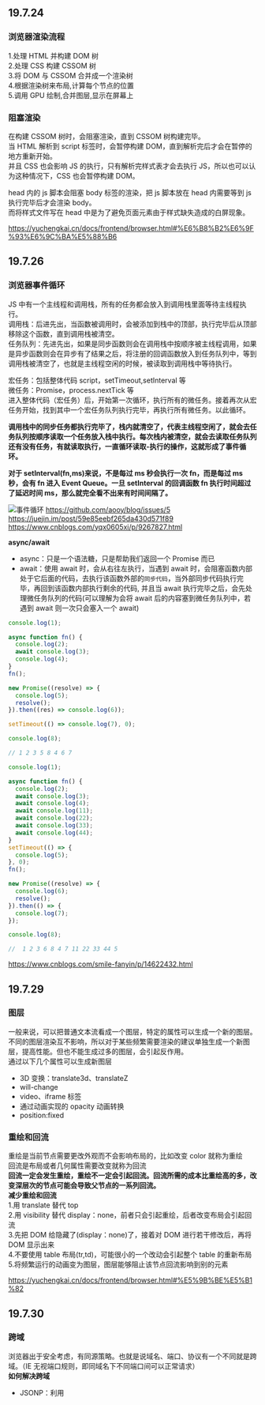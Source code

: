 ## 19.7.24

### 浏览器渲染流程

1.处理 HTML 并构建 DOM 树  
2.处理 CSS 构建 CSSOM 树  
3.将 DOM 与 CSSOM 合并成一个渲染树  
4.根据渲染树来布局,计算每个节点的位置  
5.调用 GPU 绘制,合并图层,显示在屏幕上

### 阻塞渲染

在构建 CSSOM 树时，会阻塞渲染，直到 CSSOM 树构建完毕。  
当 HTML 解析到 script 标签时，会暂停构建 DOM，直到解析完后才会在暂停的地方重新开始。  
并且 CSS 也会影响 JS 的执行，只有解析完样式表才会去执行 JS，所以也可以认为这种情况下，CSS 也会暂停构建 DOM。

head 内的 js 脚本会阻塞 body 标签的渲染，把 js 脚本放在 head 内需要等到 js 执行完毕后才会渲染 body。  
而将样式文件写在 head 中是为了避免页面元素由于样式缺失造成的白屏现象。

https://yuchengkai.cn/docs/frontend/browser.html#%E6%B8%B2%E6%9F%93%E6%9C%BA%E5%88%B6

## 19.7.26

### 浏览器事件循环

JS 中有一个主线程和调用栈，所有的任务都会放入到调用栈里面等待主线程执行。  
调用栈：后进先出，当函数被调用时，会被添加到栈中的顶部，执行完毕后从顶部移除这个函数，直到调用栈被清空。  
任务队列：先进先出，如果是同步函数则会在调用栈中按顺序被主线程调用，如果是异步函数则会在异步有了结果之后，将注册的回调函数放入到任务队列中，等到调用栈被清空了，也就是主线程空闲的时候，被读取到调用栈中等待执行。

宏任务：包括整体代码 script，setTimeout,setInterval 等  
微任务：Promise，process.nextTick 等  
进入整体代码（宏任务）后，开始第一次循环，执行所有的微任务。接着再次从宏任务开始，找到其中一个宏任务队列执行完毕，再执行所有微任务。以此循环。

**调用栈中的同步任务都执行完毕了，栈内就清空了，代表主线程空闲了，就会去任务队列按顺序读取一个任务放入栈中执行。每次栈内被清空，就会去读取任务队列还有没有任务，有就读取执行，一直循环读取-执行的操作，这就形成了事件循环。**

**对于 setInterval(fn,ms)来说，不是每过 ms 秒会执行一次 fn，而是每过 ms 秒，会有 fn 进入 Event Queue。一旦 setInterval 的回调函数 fn 执行时间超过了延迟时间 ms，那么就完全看不出来有时间间隔了。**

![事件循环](https://p1-jj.byteimg.com/tos-cn-i-t2oaga2asx/gold-user-assets/2017/11/21/15fdcea13361a1ec~tplv-t2oaga2asx-zoom-in-crop-mark:1304:0:0:0.awebp)
https://github.com/aooy/blog/issues/5  
https://juejin.im/post/59e85eebf265da430d571f89  
https://www.cnblogs.com/yqx0605xi/p/9267827.html

**async/await**

- async：只是一个语法糖，只是帮助我们返回一个 Promise 而已
- await：使用 await 时，会从右往左执行，当遇到 await 时，会阻塞函数内部处于它后面的代码，去执行该函数外部的`同步代码`，当外部同步代码执行完毕，再回到该函数内部执行剩余的代码, 并且当 await 执行完毕之后，会先处理微任务队列的代码(可以理解为会将 await 后的内容塞到微任务队列中，若遇到 await 则一次只会塞入一个 await)

```javascript
console.log(1);

async function fn() {
  console.log(2);
  await console.log(3);
  console.log(4);
}
fn();

new Promise((resolve) => {
  console.log(5);
  resolve();
}).then((res) => console.log(6));

setTimeout(() => console.log(7), 0);

console.log(8);

// 1 2 3 5 8 4 6 7
```

```javascript
console.log(1);

async function fn() {
  console.log(2);
  await console.log(3);
  await console.log(4);
  await console.log(11);
  await console.log(22);
  await console.log(33);
  await console.log(44);
}
setTimeout(() => {
  console.log(5);
}, 0);
fn();

new Promise((resolve) => {
  console.log(6);
  resolve();
}).then(() => {
  console.log(7);
});

console.log(8);

//  1 2 3 6 8 4 7 11 22 33 44 5
```

https://www.cnblogs.com/smile-fanyin/p/14622432.html

## 19.7.29

### 图层

一般来说，可以把普通文本流看成一个图层，特定的属性可以生成一个新的图层。不同的图层渲染互不影响，所以对于某些频繁需要渲染的建议单独生成一个新图层，提高性能。但也不能生成过多的图层，会引起反作用。  
通过以下几个属性可以生成新图层

- 3D 变换：translate3d、translateZ
- will-change
- video、iframe 标签
- 通过动画实现的 opacity 动画转换
- position:fixed

### 重绘和回流

重绘是当前节点需要更改外观而不会影响布局的，比如改变 color 就称为重绘  
回流是布局或者几何属性需要改变就称为回流  
**回流一定会发生重绘，重绘不一定会引起回流。回流所需的成本比重绘高的多，改变深层次的节点可能会导致父节点的一系列回流。**  
**减少重绘和回流**  
1.用 translate 替代 top  
2.用 visibility 替代 display：none，前者只会引起重绘，后者改变布局会引起回流  
3.先把 DOM 给隐藏了(display：none)了，接着对 DOM 进行若干修改后，再将 DOM 显示出来  
4.不要使用 table 布局(tr,td)，可能很小的一个改动会引起整个 table 的重新布局  
5.将频繁运行的动画变为图层，图层能够阻止该节点回流影响到别的元素

https://yuchengkai.cn/docs/frontend/browser.html#%E5%9B%BE%E5%B1%82

## 19.7.30

### 跨域

浏览器出于安全考虑，有同源策略。也就是说域名、端口、协议有一个不同就是跨域。（IE 无视端口规则，即同域名下不同端口间可以正常请求）  
**如何解决跨域**

- JSONP：利用<script>标签没有跨域限制的漏洞。通过<script>标签指向一个需要访问的地址并提供一个回调函数来接收数据。  
  JSONP 只限于 get 请求
- CORS:服务端设置 Access-Control-Allow-Origin 就可以开启 CORS。该属性表示哪些域名可以访问资源，如果设置通配符则表示所有网站都可以访问资源。
- document.domain:该方法只能应用于二级域名相同的情况下，比如 id.qq.com 和 game.qq.com 适用该方法。  
  只需要给页面添加 document.domain = 'qq.com'表示二级域名都相同就可以实现跨域。
- postMessage:常用于获取嵌入页面中的第三方页面数据，一个页面发送消息，另一个页面判断来源，并接收消息。

https://yuchengkai.cn/docs/frontend/browser.html#%E8%B7%A8%E5%9F%9F

## 19.8.1

### new 的过程

1.新生成一个对象  
2.链接到原型  
3.绑定 this  
4.返回新对象

- 以构造器的 prototype 属性为原型，创建新对象；
- 将 this(也就是上一句中的新对象)和调用参数传给构造器，执行；
- 如果构造器没有手动返回对象，则返回第一步创建的新对象，如果有，则舍弃掉第一步创建的新对象，返回手动 return 的对象。

```javascript
// 构造器函数
let Parent = function (name, age) {
  this.name = name;
  this.age = age;
};
Parent.prototype.sayName = function () {
  console.log(this.name);
};
//自己定义的new方法
let newMethod = function (Parent, ...rest) {
  // 1.以构造器的prototype属性为原型，创建新对象；
  let child = Object.create(Parent.prototype);
  // 2.将this和调用参数传给构造器执行
  let result = Parent.apply(child, rest);
  // 3.如果构造器没有手动返回对象，则返回第一步的对象
  return typeof result === "object" ? result : child;
};
//创建实例，将构造函数Parent与形参作为参数传入
const child = newMethod(Parent, "echo", 26);
child.sayName(); //'echo';

//最后检验，与使用new的效果相同
child instanceof Parent; //true
child.hasOwnProperty("name"); //true
child.hasOwnProperty("age"); //true
child.hasOwnProperty("sayName"); //false
```

### 原型链

![原型链](https://camo.githubusercontent.com/8c32afe801835586c6ee59ef570fe2b322eadd6e/68747470733a2f2f79636b2d313235343236333432322e636f732e61702d7368616e676861692e6d7971636c6f75642e636f6d2f626c6f672f323031392d30362d30312d3033333932352e706e67)

```javascript
// function(){} 为构造函数
const fn = function () {};
//  prototype 指向原型（一个对象） {constructor: ƒ}
fn.prototype;
//  constructor  指向原型的构造函数
fn.prototype.constructor === fn;
//  __proto__  指向创建该对象的构造函数的原型  即Function.prototype
fn.__proto__ === Function.prototype;
//  访问创建fn的构造函数 即Function(){}
fn.__proto__.constructor === Function;

// 创建一个对象
const obj = { a: 1 };
// 对象由Object(){}创建
obj.constructor === Object;
//  对象没有prototype属性
obj.prototype === undefined;
// __proto__ 指向创建该对象的构造函数的原型 即Object.prototype
obj.__proto__ === Object.prototype;
```

每一个函数都有`prototype`属性，该属性指向原型。除了 Function.prototype.bind()，通过 bind 方法生成的函数没有`prototype`属性。  
每一个对象都有`__proto__`属性，指向创建该对象的构造函数的原型。  
`Function.prototype`和`Object.prototype`是两个特殊的对象，他们由引擎来创建。  
函数的`prototype`是一个对象，也就是原型。  
对象的`__proto__`指向原型，`__proto__`将对象和原型连接起来组成了原型链。

#### Function.proto === Function.prototype

所有对象都可以通过原型链最终找到`Object.prototype`，虽然`Object.prototype`也是一个对象，但是这个对象不是`Object`创建的，而是引擎自己创建的`Object.prototype`。  
**所以可以这么说，所有实例都是对象，但是对象不一定都是实例。**  
`Function.prototype`这个对象其实是个函数，这个函数也是引擎自己创建的。  
首先引擎创建了`Object.prototype`，接着创建`Function.prototype`,并且用`__proto__`将两者连接起来。  
**所以得出结论，不是所有函数都是`new Function()`产生的。**  
有了`Function.prototype`后才有了`function Function(){}`，然后其他的构造函数都是`Function()`生成的。  
由于其他构造函数都可以通过原型链找到`Function.prototype`，并且`function Function()`本质也是函数，为了不产生混乱就将`function Function()`的`__proto__`联系到`Function.prototype`上。

```javascript
function foo() {
  //  设置私有属性 此时将foo视为普通对象 通过foo.a()访问
  foo.a = function () {
    console.log(1);
  };
  this.a = function () {
    console.log(2);
  };
}
//  通过prototype绑定的属性为公有属性 此时可将foo视为class 可通实例.a()进行访问
foo.prototype.a = function () {
  console.log(3);
};
Function.prototype.a = function () {
  console.log(4);
};

//  此时调用静态方法
foo.a(); //  此时未实例化 函数也没执行 foo.a是在函数体内执行 此时找不到foo.a只能去原型链找
const obj = new foo(); //  建立原型链
//  此时有两个a方法 一个内部方法 一个外部公有方法 优先调用内部方法
obj.a();
//  此时foo函数内部属性已初始化 函数内部的静态方法覆盖原静态方法
foo.a();

//  4 2 1
```

https://github.com/KieSun/Dream/issues/2

## 19.8.5

### 安全

#### XSS

XSS 通过修改 HTML 节点或者执行 JS 代码来攻击网站。  
通常的防御手段是转义输入的内容，对引号、尖括号、斜杠进行转义。  
例如通过 URL 获取某些参数

```html
<!-- http://www.domain.com?name=<script>alert(1)</script> -->
<div>{{name}}</div>
```

#### CSRF

CSRF 就是利用用户的登录状态发起恶意请求。  
如果是 Get 请求则可以在 img 标签中设置图片地址为对应接口，如果是 Post 请求则需要用表单来提交接口。  
**如何防御**  
1.Get 请求不对数据进行修改。  
2.Cookie 设置`SameSite`属性，使 Cookie 不随着跨域请求发送。  
3.阻止第三方网站请求接口。  
4.请求时附带验证信息，如 token。  
5.验证 Referer。浏览器发送请求时会带上 Referer，通过验证 Referer 判断请求是否是第三方网站发起的。

#### CSP

CSP 本质上是建立白名单，规定浏览器只能执行特定来源的代码。  
通常可以在 HTTP Header（请求头）或者 HTML 的 meta 标签中设置`Content-Security-Policy`（只允许加载本站资源/只加载 HTTPS 协议图片/允许加载任何来源框架）来开启 CSP。

https://yuchengkai.cn/docs/frontend/safety.html#xss

### H5 新特性

1.video/radio  
2.canvas  
3.webSocket  
4.webWorker js 多线程  
5.语义化标签如 header、footer、nav 等  
6.新增了很多表单属性如 min 和 max、autofocus、placehoder 等  
7.sessionStorage 短期存储浏览器关闭就删除;localStorage 长期数据存储，与 cookie 相比 cookie 大小只有 4kb 左右，而 localStorage 有 5Mb。

### 继承

使用 call 或 apply 借用其他构造函数的成员。

```javascript
//  父类
function Person(name) {
  this.name = name;
  this.attr = ["小黄", "小白"];
  this.print = () => {
    console.log(this.name);
  };
}
//  子类
function Student(name) {
  Person.call(this, name);
}

const a = new Person("A");
a.print(); // A
const b = new Student("B");
b.print(); // B
b.attr.push("小黑");
console.log(b.attr); // ["小黄", "小白", "小黑"]
console.log(a.attr); // ["小黄", "小白"]
```

https://www.jianshu.com/p/b76ddb68df0e

### 深拷贝浅拷贝

```javascript
//  浅拷贝
const a = { a: 1, b: 2, c: 3 };
const b = a;
b.d = 4;
console.log(b); //  {a: 1, b: 2, c: 3, d: 4}
console.log(a); //  {a: 1, b: 2, c: 3, d: 4}

//  深拷贝
function clone(num) {
  let newNum;
  if (num instanceof Array) {
    newNum = [];
    num.map((e, index) => (newNum[index] = clone(num[index])));
    return newNum;
  } else if (num instanceof Object) {
    newNum = {};
    for (let i in num) {
      newNum[i] = clone(num[i]);
    }
    return newNum;
  } else {
    return num;
  }
}
const c = clone(a);
c.e = 5;
console.log(c); //  {a: 1, b: 2, c: 3, d: 4, e: 5}
console.log(a); //  {a: 1, b: 2, c: 3, d: 4}
```

### super()

说明：`super`是 es6 新增的语法糖 用于访问父类。  
功能：在构造函数中调用`super`相当于把父类的`construcrtor`给执行了，并且将`this`指向指定为子类。`super`中传递的参数相当于给父类的`constructor`传递参数。  
注意事项：如果定义了`class`但是没有写`construcrtor`方法，那么编译器会自动加入`construcrtor`，并且在其中调用`super`方法。如果使用`extends`继承父类后写了`construcrtor`方法但是没有调用`super`，则子类拿不到`this`对象，并且会抛出异常。  
https://es6.ruanyifeng.com/#docs/class-extends  
https://www.jianshu.com/p/2a5a7352f4e5

### 图片懒加载实现原理

可视区域：`document.documentElement.clientHeight`  
滚动距离：`document.documentElement.scrollTop`  
元素距离页面顶部的距离：`e.offsetTop`  
判断元素加载条件：**可视区域 + 滚动距离 > 元素距离页面顶部距离**  
[[具体实现](https://github.com/Elderkly/Lazyload/blob/master/index.html)]  
![Lazyload](https://picb.zhimg.com/80/v2-af1ab0c5f34e468e8647135c1f9f51e4_720w.jpg)  
https://zhuanlan.zhihu.com/p/55311726

### 正则

```javascript
/**
    pattern：正则表达式
    flags:标识(修饰符)
        标识主要包括：
        1. i 忽略大小写匹配
        2. m 多行匹配，即在到达一行文本末尾时还会继续寻常下一行中是否与正则匹配的项
        3. g 全局匹配 模式应用于所有字符串，而非在找到第一个匹配项时停止
*/
const reg = /pattern/flags                  //  字面量创建
const reg2 = new RegExp(pattren, flags)     //  实例创建 可进行字符串拼接
```

正则截取`id`后的内容  
`'id:123123'.match(/id(\W*)/)[1]`或`new RegExp('id(\\S*)').exec('id:123123')[1]`

## 浏览器缓存

**Web 缓存种类：** 数据库缓存，CDN 缓存，代理服务器缓存，浏览器缓存。  
**浏览器缓存过程：** 强缓存，协商缓存。  
**浏览器缓存位置一般分为四类：** Service Worker-->Memory Cache-->Disk Cache-->Push Cache。

### 浏览器缓存相关字段

![字段](https://p9-juejin.byteimg.com/tos-cn-i-k3u1fbpfcp/0c82d0049c3f4f57bf66d8effcb25ed5~tplv-k3u1fbpfcp-zoom-in-crop-mark:1304:0:0:0.awebp)

### 缓存分类

![缓存分类](https://p9-juejin.byteimg.com/tos-cn-i-k3u1fbpfcp/70f599db34fa42068ccfa4e04748a078~tplv-k3u1fbpfcp-zoom-in-crop-mark:1304:0:0:0.awebp)
|名称|用途|
|:-:|:-:|
|Service Worker|是运行在浏览器背后的独立线程，一般可以用来实现缓存功能，只支持 HTTPS|
|Memory Cache|存放于内存中的缓存，大多用于存放样式、脚本文件，存放时间短，随着进程释放而释放|
|Disk Cache|存放于硬盘中的缓存，大多用于存放图片、视频资源等，存放时间长，容量大|
|prefetch cache|prefetch 是预加载的一种方式，被标记为 prefetch 的资源，将会被浏览器在空闲时间加载|
|Push Cache|HTTP2 的内容，在其他缓存没命中的情况下使用，存放时间短，随着进程释放而释放|

### 缓存过程

#### 强缓存

首次请求：如果响应头中`expires`、`pragma`或者`cache-control`字段，代表这是强缓存，浏览器就会把资源缓存在 memory cache 或 disk cache 中。  
第二次请求：如果符合强缓存条件就直接返回状态码 200，从本地缓存中拿数据。否则把响应参数存在 request header 请求头中，看是否符合协商缓存，符合则返回状态码 304，不符合则服务器会返回全新资源。  
![强缓存](https://p3-juejin.byteimg.com/tos-cn-i-k3u1fbpfcp/ca00bff3081e4cfd993a8f252f4fa23a~tplv-k3u1fbpfcp-zoom-in-crop-mark:1304:0:0:0.awebp)

#### 协商缓存

协商缓存就是强缓存失效后，浏览器携带缓存标识向服务器发送请求，由服务器根据缓存标识来决定是否使用缓存的过程。  
服务器资源未更新：返回 304，读取缓存  
服务器资源更新：重新请求，返回 200  
**实现协商缓存:**

- Last-Modified / If-Modified-Since：服务端返回 Last-Modified 即文件最后修改时间，客户端请求时将其写入请求头的 If-Modified-Since 字段，服务端对比文件修改时间，若服务端文件修改时间大于 If-Modified-Since 则重新返回资源和 200 状态码，否则返回 304，代表资源无更新，可继续使用缓存文件。
- Etag / If-None-Match：服务端返回 Etag 字段即服务器生成的文件唯一标识，客户端将其写入 If-None-Match 字段中，服务端收到后判断客户端的 If-None-Match 与服务端文件的唯一标识是否一致，一致则返回 304，否则返回 200.

**Etag / If-None-Match 优先级高于 Last-Modified / If-Modified-Since，同时存在则只有 Etag / If-None-Match 生效。**

### 强缓存与协商缓存的区别

1. 强缓存不发请求到服务器，所以有时候资源更新了浏览器还不知道，但是协商缓存会发请求到服务器，所以资源是否更新，服务器肯定知道。
2. 大部分 web 服务器都默认开启协商缓存。

### 刷新对于强缓存和协商缓存的影响

1. 当 ctrl+f5 强制刷新网页时，直接从服务器加载，跳过强缓存和协商缓存。
2. 当 f5 刷新网页时，跳过强缓存，但是会检查协商缓存。
3. 浏览器地址栏中写入 URL，回车 浏览器发现缓存中有这个文件了，不用继续请求了，直接去缓存拿。（最快）

https://juejin.cn/post/6947936223126093861

## 常用数组操作 API

| 序号 |      API      | 描述                                                                                                                                                                     |     返回值     | 是否改变原数组 |
| :--: | :-----------: | :----------------------------------------------------------------------------------------------------------------------------------------------------------------------- | :------------: | :------------: |
|  1   |    push()     | 在最后插入一个或多个数据                                                                                                                                                 |    数组长度    |      改变      |
|  2   |   unshift()   | 在头部插入一个或多个数据                                                                                                                                                 |    数组长度    |      改变      |
|  3   |     pop()     | 弹出最后一个数据                                                                                                                                                         |   删除的数据   |      改变      |
|  4   |    shift()    | 弹出第一个数据                                                                                                                                                           |   删除的数据   |      改变      |
|  5   |   reverse()   | 逆置数据                                                                                                                                                                 |      数组      |      改变      |
|  6   |    join()     | 将数组转为字符串                                                                                                                                                         |     字符串     |     不改变     |
|  7   |    slice()    | 截取指定位置的数组                                                                                                                                                       |    截取内容    |     不改变     |
|  8   |   concat()    | 合并数组                                                                                                                                                                 |    合并内容    |     不改变     |
|  9   |    sort()     | 排序                                                                                                                                                                     |    排序结果    |      改变      |
|  10  |   splice()    | 删除指定位置，并替换                                                                                                                                                     |  删除后的数组  |      改变      |
|  11  | lastIndexOf() | 反向查询数据的索引                                                                                                                                                       |      索引      |     不改变     |
|  12  |   filter()    | 筛选符合回调函数的数据                                                                                                                                                   |      数组      |     不改变     |
|  13  |    every()    | 判断数组元素是否符合回调函数条件，全部元素都满足则返回 true                                                                                                              |    boolean     |     不改变     |
|  14  |    some()     | 对标 every(),只要有一个元素符合条件则返回 true                                                                                                                           |    boolean     |     不改变     |
|  15  |   reduce()    | reduce() 可同时将前面数组项遍历产生的结果与当前遍历项进行运算,接收两个参数，第一个为回调函数，第二个为初值，若指定了初值则从第一个元素开始遍历，否则从第二个元素开始遍历 | 自定义返回类型 |     不改变     |
|  16  | reduceRight() | 同 reduce()不过从右往左遍历                                                                                                                                              | 自定义返回类型 |     不改变     |

https://blog.csdn.net/BBBBobo/article/details/121869585  
https://blog.csdn.net/qq_38970408/article/details/121018660

## 截取一个数字的百位、十位、个位

- 力扣 1281  
  `Array.from(String(n), Number)`

**https://blog.csdn.net/yangaoyuan1999/article/details/119993661**

## Set、Map、WeakSet 和 WeakMap 的区别？

|    Api    | 特点                                                                                     | 属性               | 方法                                                                           |
| :-------: | :--------------------------------------------------------------------------------------- | :----------------- | :----------------------------------------------------------------------------- |
| Set(集合) | 成员唯一、有序不重复、可遍历，类似`Array`                                                | `size`类似`length` | `add`、`delete`、`has`、`clear`、`keys`、`values`、`entries`、`forEach`        |
|  WeakSet  | 只能存放对象引用，不能存放值，不可遍历，存放的对象为弱引用，即不计入引用计数，会被回收掉 |                    | 同 Set 但没有遍历的 Api                                                        |
| Map(字典) | 类似`Set`但以`[key,value]`来存储，有序不重复、可遍历                                     | `size`             | `get`、`set`、`has`、`delete`、`clear`、`keys`、`values`、`entries`、`forEach` |
|  WeakMap  | 类似`WeakSet`但只接受对象作为键名，有序不重复、不可遍历                                  |                    | 同 Map 但没有遍历的 Api                                                        |

**https://github.com/sisterAn/blog/issues/24**

## 上传图片

传了 formData 就不用制定 Content-Type 了。  
**https://zhuanlan.zhihu.com/p/34291688**

## sort

> 如果 compareFunction(a, b) 小于 0 ，那么 a 会被排列到 b 之前；  
> 如果 compareFunction(a, b) 等于 0 ， a 和 b 的相对位置不变。备注： ECMAScript 标准并不保证这一行为，而且也不是所有浏览器都会遵守（例如 Mozilla 在 2003 年之前的版本）；  
> 如果 compareFunction(a, b) 大于 0 ， b 会被排列到 a 之前。  
> compareFunction(a, b) 必须总是对相同的输入返回相同的比较结果，否则排序的结果将是不确定的。

**!!!!!sort 若不传参数则默认按首位进行排序，若想得到升序最好传入函数!!!!!!!**

```JavaScript
// eg.(1)
[-1,-2,-3,1,2,4].sort() // [-1,-2,-3,1,2,4]
[-1,-2,-3,1,2,4].sort((a,b) => a - b)  //  [-3,-2,-1,1,2,4]

//  eg.(2)
[10,1,2,7,6,1,5].sort() // [1,1,10,2,5,6,7]
[10,1,2,7,6,1,5].sort((a,b) => a - b) // [1,1,2,5,6,7,10]
```

**注意 a 一般指向数组后一项并不是前一项**
**https://developer.mozilla.org/zh-CN/docs/Web/JavaScript/Reference/Global_Objects/Array/sort**

## 创建二维数组

```javascript
Array.from(new Array(length), () => new Array(length).fill(false));
```

## react 图片上传

```javascript
<div
  className="border-2 h-12 border-dotted cursor-pointer flex justify-center items-center text-white border-[#8692AF] text-base"
  onDragEnter={onDragEnter}
  onDragLeave={onDragLeave}
  onDragOver={onDragOver}
  onDrop={onDrop}
></div>;

const onDragEnter = (e: any) => {
  console.log("onDragEnter");
  e.preventDefault();
};

const onDragOver = (e: any) => e.preventDefault();

const onDragLeave = (e: any) => {
  console.log("onDragLeave");
  e.preventDefault();
};
const onDrop = (e: any) => {
  e.preventDefault();
  console.log(e.dataTransfer?.files?.[0]);
};
```

## 性能优化

**https://juejin.cn/post/6949896020788690958**

## Date

```JavaScript
//  获取某一天的23.59.59
new Date(time).setHours(23,59,59)
```

## Array.from

对一个类似数组或可迭代对象创建一个新的，浅拷贝的数组实例。

```javascript
console.log(Array.from("foo"));
// expected output: Array ["f", "o", "o"]

console.log(Array.from([1, 2, 3], (x) => x + x));
// expected output: Array [2, 4, 6]

console.log(Array.from(new Array(3), (x) => new Array(2)));
//  Array 3 x 2
```

## js 生成二维数组

```javascript
Array.from(new Array(3), (x) => new Array(2));

new Array(3).fill().map((x) => new Array(2));
```

## js 赋值顺序

一开始`从左往右`寻找未声明的变量或者报错信息，若没有这个变量则赋值 undefined，之后`从右往左`进行赋值。

```javascript
var a = { x: 1, y: { z: 2 } };
var b = a;
a.n.e = a.x = { n: 1 }; // => 报错 一开始从左往右a.n被赋值为undefined，而undefined没有e属性所以报错

var a = { x: 1, y: { z: 2 } };
var b = a;
c = a.y.zz = a.d = { n: 2 };
c; // {n:2}
a; // {x:1,y:{z:2,zz:{n:2}},d:{n:2}}

var a = { x: 1, y: { z: 2 } };
var b = a;
b.n = 3;
b; // { x: 1, y: { z: 2 }, n: 3 }
a; // { x: 1, y: { z: 2 }, n: 3 }

var a = { x: 1, y: { z: 2 } };
var b = a;
a.y.xxxx = a.y.zz = a.y = a.d = { n: 2 };
a; // {x: 1, d: { n: 2 }, y: { n: 2 }}
```

**若一行赋值语句中，同时出现父级和子级，则子级赋值默认无效。如`a.y = a.y.zz`，此时无论`a.y`在左边还是右边，赋值`a.y`的时候都会覆盖掉子级的赋值**

**对于共用一条赋值语句的情况，若需要用到前置变量，则尽量将当前语句放到右边**

```javascript
const used = new Array(y).fill().map((z) => new Array(x).fill(0)),
  x = 2,
  y = 3; //  报错: y is not defined

//  正确用法
const x = 2,
  y = 3,
  used = new Array(y).fill().map((z) => new Array(x).fill(0));
```

**https://www.csdn.net/tags/MtTaggwsNjI1NzUtYmxvZwO0O0OO0O0O.html**

## Object.assign 会改变第一个对象

将后面的对象合并到第一个对象中，如果要创建新数组则第一个参数传一个空对象。

```javascript
var a = { a: 1 },
  b = { b: 2 };
var c = Object.assign(a, b);

console.log(c); // {a:1,b:2}
console.log(a); // {a:1,b:2}

var d = { d: 1 },
  e = { e: 2 };
var f = Object.assign({}, d, e);

console.log(f); // {d:1, e:2}
console.log(d); // {d:1}
```

## Input 相关

### Input 加入前缀后缀

用 div 包裹，前缀和后缀用 div 显示，input 在中间。

### Input 宽度随输入内容变化

**https://daotin.netlify.app/winm4g.html#%E6%96%B9%E6%B3%95**

### Fetch 中断请求

**https://github.com/cheungseol/cheungseol.github.io/issues/22**

```javascript
//  在被Promise包围着的Fetch函数中
const FetchFn = async <T>({
  type = 'GET', url, body, isExtraUrl, headers = null, compileBody = true, demandToken,
}: Props) => {
  const fetchController = new AbortController();
  const p = new Promise<T>((resolve, reject) => {
    const requestUrl = isExtraUrl ? url : `${APIURL}${url}`;
    fetch(requestUrl, {
      //  给fetch绑定signal
      signal: fetchController.signal,
      ...
  });
  //  给Promise绑定controller属性
  Object.setPrototypeOf(p, Object.assign(Object.getPrototypeOf(p), { controller: fetchController }));
  return p;
};

//  使用
useEffect(() => {
    const f:any = Fetch({url: `/ln/invoices/${id}`})
    .then(res => {
        console.log(res)
    })
    .catch(e => {
        console.log(e)
    })
    return () => f.controller.abort()
}, [id])
```

## js 中 map()方法是否改变原数组

当数组元素是基本数据类型时，map()方法不会改变原数组；当数组元素是引用类型时，map()方法会改变原数组。  
**https://www.jianshu.com/p/d709fe2be814**

## 解决 js 中小数点太多显示科学计数法的问题

```javascript
new BigNumber(e.fixedSats).div(Math.pow(10, 8)).toFixed();
```

## 字符串比较的 BUG

```javascript
99 > 100; // false
"99" > "100"; // true
```

## 箭头函数不绑定 Arguments 对象

**https://developer.mozilla.org/zh-CN/docs/Web/JavaScript/Reference/Functions/Arrow_functions**

## 临时死区

JavaScript 中的“临时死区”（Temporal Dead Zone，简称 TDZ）是指在代码块中使用 let 或 const 声明变量时，从该声明语句开始直到变量实际被赋值之前的这段时间内，该变量是无法被访问的。

```typescript
//  原代码
const { content }: any =
  (await Fetch({
    url: "/invoices/sendcoins",
    type: "POST",
    body: {
      addr: address,
      memo: address,
      amount,
    },
  })
  (await check2FA(codeFA, content))) &&
  sendCoinByLightning(sendAddress, content, amount, memo); // 报错:Block-scoped variable 'content' used before its declaration.

//  修复
const { content }: any =
  (await Fetch({
    url: "/invoices/sendcoins",
    type: "POST",
    body: {
      addr: address,
      memo: address,
      amount,
    },
  });
  (await check2FA(codeFA, content))) &&
  sendCoinByLightning(sendAddress, content, amount, memo);
```

### 解读

因为 `await Fetch()` 是异步操作，在声明 `content` 变量时，`Fetch` 操作还未完成。

不加入 `;` 会报错是因为 JavaScript 解析器会认为内容还在继续，导致找不到 `content` 变量。

加入 `;` 后，JavaScript 解析器会断定声明结束，`content` 变量等异步操作完成后再使用。

详细解释：

不加入 `;`：

```typescript
const { content }: any = await Fetch({...})
(await check2FA(codeFA, content)) && sendCoinByLightning(...)
```

这时，JavaScript 解析器会把这两个语句认为是一个语句块，认为 `content` 已经声明好了。

但实际上，`await Fetch()` 是异步操作，等异步操作完成后 `content` 才有值，所以会报错找不到 `content`。

加入 `;` 后：

```typescript
const { content }: any = await Fetch({...});
(await check2FA(codeFA, content)) && sendCoinByLightning(...)
```

这时，JavaScript 解析器会把这两个视为两个独立的语句：

1. 声明 `content` 变量
2. 执行 `check2FA` 和 `sendCoinByLightning`

由于 `;` 表示声明结束，所以解析器知道 `content` 还未有值，等异步操作完成后才使用，这样就不会报错。

总的来说，加入 `;` 可以告知解析器 `content` 声明已结束，等异步操作完成后再使用。不加入 `;` 会导致解析器认为 `content` 已有值，进而报错。

## ??与||

```javascript
var a = "" || "error"; // ===> "error"
var b = "" ?? "error"; // ===> ""
```

`??` 检查的是`null/undefined`,""不是这两个值所以返回""。  
`||` 检查的是`truthy/falsy`,""属于 falsy 所以检查下一个值。
